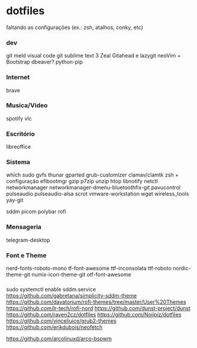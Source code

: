 # dotfiles

faltando as configurações (ex.: zsh, atalhos, conky, etc)


### dev

git
meld
visual code
git
sublime text 3
Zeal
Gitahead e lazygit
neoVim + Bootstrap
dbeaver?
python-pip

### Internet

brave


### Musica/Video

spotify
vlc

### Escritório

libreoffice

### Sistema

which 
sudo
gvfs
thunar
gparted
grub-customizer
clamav/clamtk
zsh + configuração
efibootmgr
gzip
p7zip
unzip 
htop 
libnotify
netctl
networkmanager
networkmanager-dmenu-bluetoothfix-git
pavucontrol 
pulseaudio 
pulseaudio-alsa
scrot
vmware-workstation
wget
wireless_tools 
yay-git

sddm
picom 
polybar
rofi 

### Mensageria

telegram-desktop

### Font e Theme

nerd-fonts-roboto-mono
tf-font-awesome
ttf-inconsolata
ttf-roboto
nordic-theme-git
numix-icon-theme-git
otf-font-awesome

###

sudo systemctl enable sddm.service
https://github.com/gabretana/simplicity-sddm-theme
https://github.com/davatorium/rofi-themes/tree/master/User%20Themes
https://github.com/lr-tech/rofi-nord
https://github.com/dunst-project/dunst
https://github.com/raven2cz/dotfiles
https://github.com/Nojipiz/dotfiles
https://github.com/vinceliuice/grub2-themes
https://github.com/erikdubois/neofetch

https://github.com/arcolinuxd/arco-bspwm
